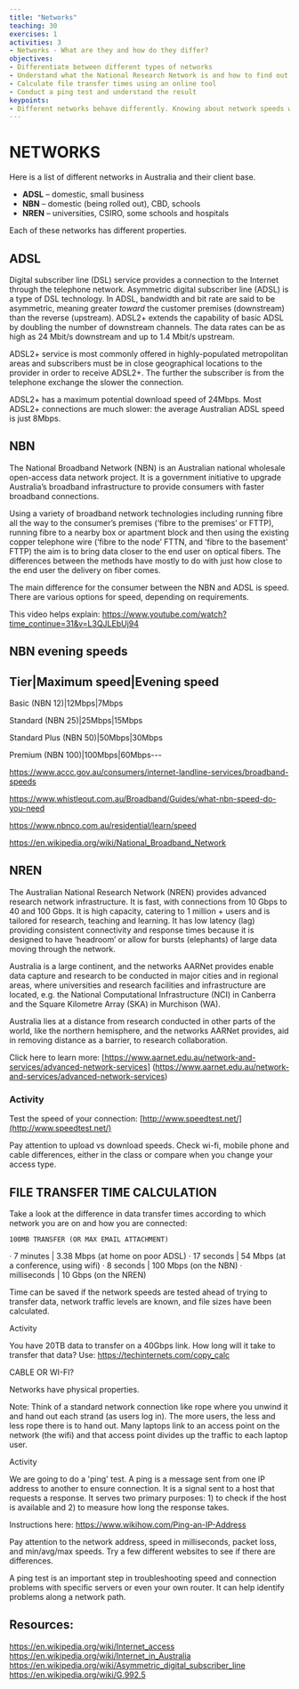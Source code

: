 ```yaml
---
title: "Networks"
teaching: 30
exercises: 1
activities: 3
- Networks - What are they and how do they differ?
objectives:
- Differentiate between different types of networks
- Understand what the National Research Network is and how to find out more information about it
- Calculate file transfer times using an online tool
- Conduct a ping test and understand the result
keypoints:
- Different networks behave differently. Knowing about network speeds will help you make helpful data movement decisions.
---
```


# NETWORKS
 
 Here is a list of different networks in Australia and their client base.
 
- **ADSL** – domestic, small business
- **NBN** – domestic (being rolled out), CBD, schools
- **NREN** – universities, CSIRO, some schools and hospitals
 
Each of these networks has different properties. 

## ADSL

Digital subscriber line (DSL) service provides a connection to the Internet through the telephone network. Asymmetric digital subscriber line (ADSL) is a type of DSL technology. In ADSL, bandwidth and bit rate are said to be asymmetric, meaning greater *toward* the customer premises (downstream) than the reverse (upstream). ADSL2+ extends the capability of basic ADSL by doubling the number of downstream channels. The data rates can be as high as 24 Mbit/s downstream and up to 1.4 Mbit/s upstream. 

ADSL2+ service is most commonly offered in highly-populated metropolitan areas and subscribers must be in close geographical locations to the provider in order to receive ADSL2+. The further the subscriber is from the telephone exchange the slower the connection.

ADSL2+ has a maximum potential download speed of 24Mbps. Most ADSL2+ connections are much slower: the average Australian ADSL speed is just 8Mbps.

## NBN

The National Broadband Network (NBN) is an Australian national wholesale open-access data network project. It is a government initiative to upgrade Australia’s broadband infrastructure to provide consumers with faster broadband connections.

Using a variety of broadband network technologies including running fibre all the way to the consumer’s premises (‘fibre to the premises’ or FTTP), running fibre to a nearby box or apartment block and then using the existing copper telephone wire (‘fibre to the node’ FTTN, and ‘fibre to the basement’ FTTP) the aim is to bring data closer to the end user on optical fibers. The differences between the methods have mostly to do with just how close to the end user the delivery on fiber comes.

The main difference for the consumer between the NBN and ADSL is speed. There are various options for speed, depending on requirements.

This video helps explain: https://www.youtube.com/watch?time_continue=31&v=L3QJLEbUj94 


NBN evening speeds
------------------
Tier|Maximum speed|Evening speed
---
Basic (NBN 12)|12Mbps|7Mbps

Standard (NBN 25)|25Mbps|15Mbps

Standard Plus (NBN 50)|50Mbps|30Mbps

Premium (NBN 100)|100Mbps|60Mbps---


https://www.accc.gov.au/consumers/internet-landline-services/broadband-speeds

https://www.whistleout.com.au/Broadband/Guides/what-nbn-speed-do-you-need

https://www.nbnco.com.au/residential/learn/speed

https://en.wikipedia.org/wiki/National_Broadband_Network

## NREN
 
The Australian National Research Network (NREN) provides advanced research network infrastructure. It is fast, with connections from 10 Gbps to 40 and 100 Gbps. It is high capacity, catering to 1 million + users and is tailored for research, teaching and learning. It has low latency (lag) providing consistent connectivity and response times because it is designed to have ‘headroom’ or allow for bursts (elephants) of large data moving through the network. 
 
Australia is a large continent, and the networks AARNet provides enable data capture and research to be conducted in major cities and in regional areas, where universities and research facilities and infrastructure are located, e.g. the National Computational Infrastructure (NCI) in Canberra and the Square Kilometre Array (SKA) in Murchison (WA).
 
Australia lies at a distance from research conducted in other parts of the world, like the northern hemisphere, and the networks AARNet provides, aid in removing distance as a barrier, to research collaboration.
 
Click here to learn more: [https://www.aarnet.edu.au/network-and-services/advanced-network-services] (https://www.aarnet.edu.au/network-and-services/advanced-network-services)
 
### Activity
 
Test the speed of your connection: [http://www.speedtest.net/](http://www.speedtest.net/)

Pay attention to upload vs download speeds. Check wi-fi, mobile phone and cable differences, either in the class or compare when you change your access type. 
 

## FILE TRANSFER TIME CALCULATION
 
Take a look at the difference in data transfer times according to which network you are on and how you are connected:
    
    100MB TRANSFER (OR MAX EMAIL ATTACHMENT)
     
·        7 minutes | 3.38 Mbps (at home on poor ADSL)
·        17 seconds | 54 Mbps (at a conference, using wifi)
·        8 seconds | 100 Mbps (on the NBN)
·        milliseconds | 10 Gbps (on the NREN) 
 
Time can be saved if the network speeds are tested ahead of trying to transfer data, network traffic levels are known, and file sizes have been calculated. 
 
Activity
 
You have 20TB data to transfer on a 40Gbps link. How long will it take to transfer that data? Use: https://techinternets.com/copy_calc
 
CABLE OR WI-FI?
 
Networks have physical properties. 
 
Note: Think of a standard network connection like rope where you unwind it and hand out each strand (as users log in). The more users, the less and less rope there is to hand out. Many laptops link to an access point on the network (the wifi) and that access point divides up the traffic to each laptop user.

 
 Activity

We are going to do a 'ping' test. A ping is a message sent from one IP address to another to ensure connection. It is a signal sent to a host that requests a response. It serves two primary purposes: 1) to check if the host is available and 2) to measure how long the response takes.

Instructions here: https://www.wikihow.com/Ping-an-IP-Address 

Pay attention to the network address, speed in milliseconds, packet loss, and min/avg/max speeds. Try a few different websites to see if there are differences.

A ping test is an important step in troubleshooting speed and connection problems with specific servers or even your own router. It can help identify problems along a network path.

## Resources:

https://en.wikipedia.org/wiki/Internet_access
https://en.wikipedia.org/wiki/Internet_in_Australia
https://en.wikipedia.org/wiki/Asymmetric_digital_subscriber_line
https://en.wikipedia.org/wiki/G.992.5 
